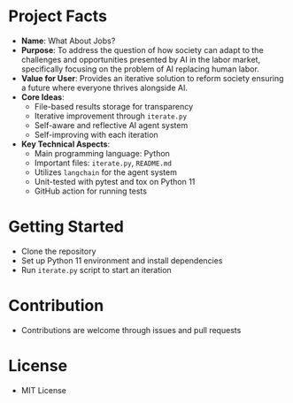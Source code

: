 # Project Facts

- **Name**: What About Jobs?
- **Purpose**: To address the question of how society can adapt to the challenges and opportunities presented by AI in the labor market, specifically focusing on the problem of AI replacing human labor.
- **Value for User**: Provides an iterative solution to reform society ensuring a future where everyone thrives alongside AI.
- **Core Ideas**:
  - File-based results storage for transparency
  - Iterative improvement through `iterate.py`
  - Self-aware and reflective AI agent system
  - Self-improving with each iteration
- **Key Technical Aspects**:
  - Main programming language: Python
  - Important files: `iterate.py`, `README.md`
  - Utilizes `langchain` for the agent system
  - Unit-tested with pytest and tox on Python 11
  - GitHub action for running tests

# Getting Started
- Clone the repository
- Set up Python 11 environment and install dependencies
- Run `iterate.py` script to start an iteration

# Contribution
- Contributions are welcome through issues and pull requests

# License
- MIT License